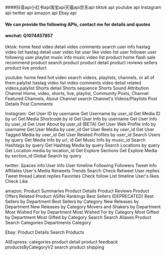 ####抖音api小红书api淘宝api天猫api京东api tiktok api youtube api Instagram api twitter api amazon api Ebay api
#### We can provide the following APIs, contact me for details and quotes
#### wechat: Q1074457857
tiktok:
    home feed
    video detail
    video comments
    search
    user info
    hastag video list
    hastag detail
    user video list
    user like video list
    user follower
    user following
    user playlist
    music info
    music video list
    product home
    flash sale
    recommend product
    search product
    product detail
    product reviews
    sellers product
    live product
    
youtube:
    home feed
    hot video
    search videos, playlists, channels, or all of them
    palylist
    hastag video list
    video comments
    video detail
    related videos,palylist
    Shorts detail
    Shorts sequence
    Shorts Sound Attribution
    Channel Home, video, shorts, live, playlist, Community Posts, Channel Featured Channels, About Channel
    search Channel's Videos/Playlists
    Post Details
    Post Comments
    
Instagram:
    Get User ID by username
    Get Username by user_id
    Get Media ID by url
    Get Media Shortcode by id
    Get User Info by username
    Get User Info by user_id
    Get User About by user_id (BETA)
    Get User Web Profile Info by username
    Get User Media by user_id
    Get User Reels by user_id
    Get User Tagged Media by user_id
    Get User Related Profiles by user_id
    Search Users by query
    Get Media Info by url, id
    Get Music Info by music_id
    Search Hashtags by query
    Get Hashtag Media by query
    Search Locations by query
    Get Location media by location_id
    Get Explore Sections
    Get Explore Media by section_id
    Global Search by query
    
twitter:
    Spaces info
    User info
    User timeline
    Following
    Followers
    Tweet info
    Affilates
    User's Media
    Retweets
    Trends
    Search
    Check Retweet
    User replies
    Tweet thread
    Latest replies
    Favorites
    Check follow
    List timeline
    User's likes
    Check Like

amazon:
    Product Summaries
    Product Details
    Product Reviews
    Product Offers
    Related Product ASINs
    Rankings
    Best Sellers (DEPRECATED)
    Best Sellers by Department
    Best Sellers by Category
    New Releases by Department
    New Releases by Category
    Movers and Shakers by Department
    Most Wished For by Department
    Most Wished For by Category
    Most Gifted by Department
    Most Gifted by Category
    Search
    Search Aliases
    Product Search
    Categories
    Departments
    Category

Ebay:
    Product Details
    Search Products

AliExpress:
    categories
    product detail
    product feedback
    productsByCategoryV2
    search
    product shipping
